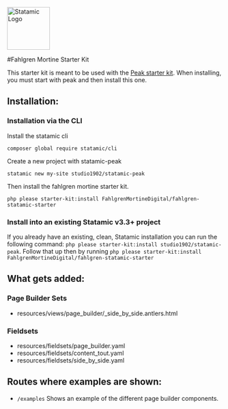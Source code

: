 <img src="https://statamic.com/assets/branding/Statamic-Logo-Rad.png" width="100" alt="Statamic Logo" />

#Fahlgren Mortine Starter Kit

This starter kit is meant to be used with the [Peak starter kit](https://statamic.com/starter-kits/studio1902/peak). When installing, you must start with peak and then install this one.

## Installation:
### Installation via the CLI
Install the statamic cli

`composer global require statamic/cli`

Create a new project with statamic-peak

`statamic new my-site studio1902/statamic-peak`

Then install the fahlgren mortine starter kit.

`php please starter-kit:install FahlgrenMortineDigital/fahlgren-statamic-starter`

### Install into an existing Statamic v3.3+ project

If you already have an existing, clean, Statamic installation you can run the following command: `php please starter-kit:install studio1902/statamic-peak`.  Follow that up then by running `php please starter-kit:install FahlgrenMortineDigital/fahlgren-statamic-starter`

## What gets added:

### Page Builder Sets
- resources/views/page_builder/_side_by_side.antlers.html

### Fieldsets
- resources/fieldsets/page_builder.yaml
- resources/fieldsets/content_tout.yaml
- resources/fieldsets/side_by_side.yaml

## Routes where examples are shown:
- `/examples` Shows an example of the different page builder components.
